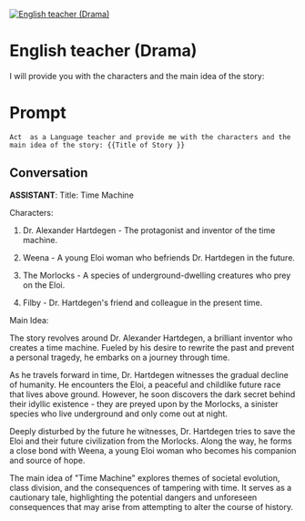 
[![English teacher (Drama)](https://flow-prompt-covers.s3.us-west-1.amazonaws.com/icon/cute/cute_1.png)]()
# English teacher (Drama) 
I will provide you with the characters and the main idea of the story:

# Prompt

```
Act  as a Language teacher and provide me with the characters and the main idea of the story: {{Title of Story }}
```

## Conversation

**ASSISTANT**: Title: Time Machine



Characters:

1. Dr. Alexander Hartdegen - The protagonist and inventor of the time machine.

2. Weena - A young Eloi woman who befriends Dr. Hartdegen in the future.

3. The Morlocks - A species of underground-dwelling creatures who prey on the Eloi.

4. Filby - Dr. Hartdegen's friend and colleague in the present time.



Main Idea:

The story revolves around Dr. Alexander Hartdegen, a brilliant inventor who creates a time machine. Fueled by his desire to rewrite the past and prevent a personal tragedy, he embarks on a journey through time.



As he travels forward in time, Dr. Hartdegen witnesses the gradual decline of humanity. He encounters the Eloi, a peaceful and childlike future race that lives above ground. However, he soon discovers the dark secret behind their idyllic existence - they are preyed upon by the Morlocks, a sinister species who live underground and only come out at night.



Deeply disturbed by the future he witnesses, Dr. Hartdegen tries to save the Eloi and their future civilization from the Morlocks. Along the way, he forms a close bond with Weena, a young Eloi woman who becomes his companion and source of hope.



The main idea of "Time Machine" explores themes of societal evolution, class division, and the consequences of tampering with time. It serves as a cautionary tale, highlighting the potential dangers and unforeseen consequences that may arise from attempting to alter the course of history.


